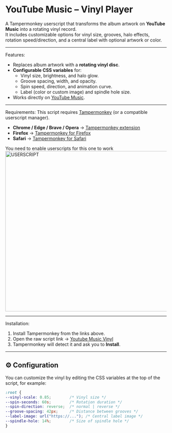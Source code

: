# YouTube Music – Vinyl Player

A Tampermonkey userscript that transforms the album artwork on **YouTube Music** into a rotating vinyl record.  
It includes customizable options for vinyl size, grooves, halo effects, rotation speed/direction, and a central label with optional artwork or color.

---

Features:
- Replaces album artwork with a **rotating vinyl disc**.  
- **Configurable CSS variables** for:
  - Vinyl size, brightness, and halo glow.  
  - Groove spacing, width, and opacity.  
  - Spin speed, direction, and animation curve.  
  - Label (color or custom image) and spindle hole size.  
- Works directly on [YouTube Music](https://music.youtube.com).  

---

Requirements:
This script requires [Tampermonkey](https://www.tampermonkey.net/) (or a compatible userscript manager).  

- **Chrome / Edge / Brave / Opera** → [Tampermonkey extension](https://www.tampermonkey.net/?ext=dhdg&browser=chrome)  
- **Firefox** → [Tampermonkey for Firefox](https://www.tampermonkey.net/?ext=dhdg&browser=firefox)  
- **Safari** → [Tampermonkey for Safari](https://www.tampermonkey.net/?ext=dhdg&browser=safari)

You need to enable userscripts for this one to work
<img width="703" height="500" alt="USERSCRIPT" src="https://github.com/user-attachments/assets/804cd4aa-c0af-4893-ac90-4b44e9d0558b" />



---

Installation:
1. Install Tampermonkey from the links above.  
2. Open the raw script link → [Youtube Music Vinyl](https://raw.githubusercontent.com/alapinto/youtube-music-vinyl/main/src/youtube-music-vinyl.user.js)
3. Tampermonkey will detect it and ask you to **Install**.  

---

## ⚙️ Configuration
You can customize the vinyl by editing the CSS variables at the top of the script, for example:

```css
:root {
--vinyl-scale: 0.85;        /* Vinyl size */
--spin-seconds: 60s;        /* Rotation duration */
--spin-direction: reverse;  /* normal | reverse */
--groove-spacing: 42px;     /* Distance between grooves */
--label-image: url("https://..."); /* Central label image */
--spindle-hole: 14%;        /* Size of spindle hole */
}
